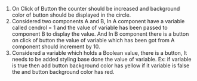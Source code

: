 1. On Click of Button the counter should be increased and background color of button should be displayed in the circle.
2. Considered two components A and B, In A component have a variable called cendrol = 1 and the value of variable has been passed to component B to display the value. And In B component there is a button on click of button the value of variable which has been got from A component should increment by 10.
3. Considered a variable which holds a Boolean value, there is a button, It needs to be added styling base done the value of variable. 
Ex: if variable is true then add button background color has yellow if it variable is false the and button background color has red.

